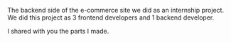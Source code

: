 The backend side of the e-commerce site we did as an internship project.
We did this project as 3 frontend developers and 1 backend developer. 

I shared with you the parts I made.
